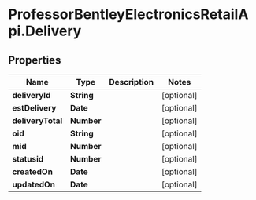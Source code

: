 # ProfessorBentleyElectronicsRetailApi.Delivery

## Properties
Name | Type | Description | Notes
------------ | ------------- | ------------- | -------------
**deliveryId** | **String** |  | [optional] 
**estDelivery** | **Date** |  | [optional] 
**deliveryTotal** | **Number** |  | [optional] 
**oid** | **String** |  | [optional] 
**mid** | **Number** |  | [optional] 
**statusid** | **Number** |  | [optional] 
**createdOn** | **Date** |  | [optional] 
**updatedOn** | **Date** |  | [optional] 
